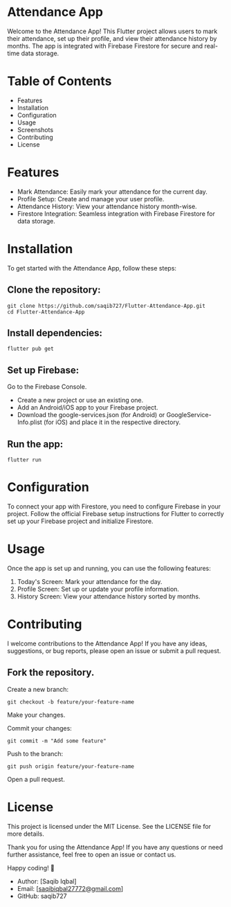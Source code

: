 # Attendance App
Welcome to the Attendance App! This Flutter project allows users to mark their attendance, set up their profile, and view their attendance history by months. The app is integrated with Firebase Firestore for secure and real-time data storage.

# Table of Contents
- Features
- Installation
- Configuration
- Usage
- Screenshots
- Contributing
- License

# Features


- Mark Attendance: Easily mark your attendance for the current day.
- Profile Setup: Create and manage your user profile.
- Attendance History: View your attendance history month-wise.
- Firestore Integration: Seamless integration with Firebase Firestore for data storage.


# Installation
To get started with the Attendance App, follow these steps:

## Clone the repository:

```
git clone https://github.com/saqib727/Flutter-Attendance-App.git
cd Flutter-Attendance-App
```
## Install dependencies:

```
flutter pub get
```
## Set up Firebase:

Go to the Firebase Console.

- Create a new project or use an existing one.
- Add an Android/iOS app to your Firebase project.
- Download the google-services.json (for Android) or GoogleService-Info.plist (for iOS) and place it in the respective directory.


## Run the app:

```
flutter run
```
# Configuration

To connect your app with Firestore, you need to configure Firebase in your project. Follow the official Firebase setup instructions for Flutter to correctly set up your Firebase project and initialize Firestore.

# Usage
Once the app is set up and running, you can use the following features:

1) Today's Screen: Mark your attendance for the day.
2) Profile Screen: Set up or update your profile information.
3) History Screen: View your attendance history sorted by months.


# Contributing
I welcome contributions to the Attendance App! If you have any ideas, suggestions, or bug reports, please open an issue or submit a pull request.

## Fork the repository.
Create a new branch:

```
git checkout -b feature/your-feature-name
```

Make your changes.

Commit your changes:
```
git commit -m "Add some feature"
```

Push to the branch:
```
git push origin feature/your-feature-name
```
Open a pull request.

# License
This project is licensed under the MIT License. See the LICENSE file for more details.

Thank you for using the Attendance App! If you have any questions or need further assistance, feel free to open an issue or contact us.

Happy coding! 🎉

- Author: [Saqib Iqbal]
- Email: [saqibiqbal27772@gmail.com]
- GitHub: saqib727